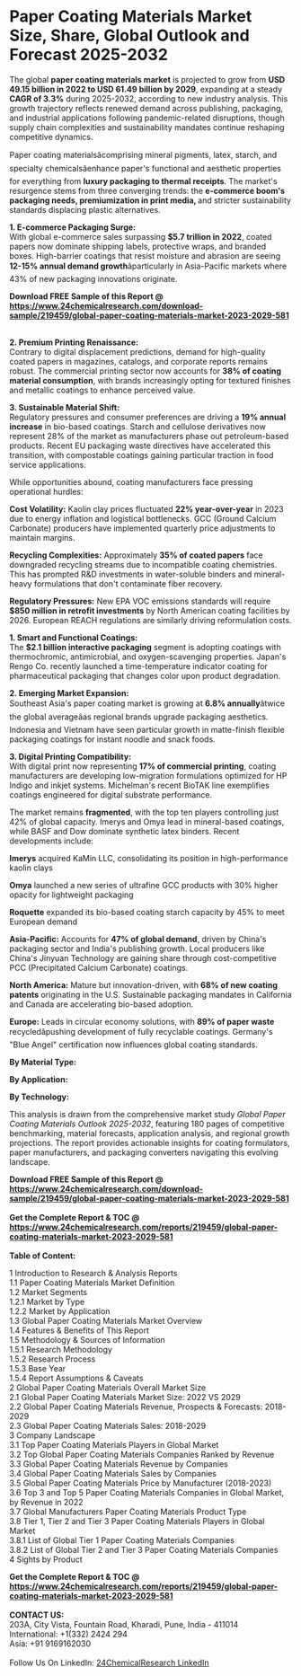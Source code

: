 <h1>Paper Coating Materials Market Size, Share, Global Outlook and Forecast 2025-2032</h1><p>The global <strong>paper coating materials market</strong> is projected to grow from <strong>USD 49.15 billion in 2022 to USD 61.49 billion by 2029</strong>, expanding at a steady <strong>CAGR of 3.3%</strong> during 2025-2032, according to new industry analysis. This growth trajectory reflects renewed demand across publishing, packaging, and industrial applications following pandemic-related disruptions, though supply chain complexities and sustainability mandates continue reshaping competitive dynamics.</p><p>Paper coating materialsâcomprising mineral pigments, latex, starch, and specialty chemicalsâenhance paper's functional and aesthetic properties for everything from <strong>luxury packaging to thermal receipts</strong>. The market's resurgence stems from three converging trends: the <strong>e-commerce boom's packaging needs, premiumization in print media, </strong>and stricter sustainability standards displacing plastic alternatives.</p><p><strong>1. E-commerce Packaging Surge:</strong><br>
With global e-commerce sales surpassing <strong>$5.7 trillion in 2022</strong>, coated papers now dominate shipping labels, protective wraps, and branded boxes. High-barrier coatings that resist moisture and abrasion are seeing <strong>12-15% annual demand growth</strong>âparticularly in Asia-Pacific markets where 43% of new packaging innovations originate.</p><div><b>Download FREE Sample of this Report @ 
            <a href="https://www.24chemicalresearch.com/download-sample/219459/global-paper-coating-materials-market-2023-2029-581">
            https://www.24chemicalresearch.com/download-sample/219459/global-paper-coating-materials-market-2023-2029-581</a></b></div><br><p><strong>2. Premium Printing Renaissance:</strong><br>
Contrary to digital displacement predictions, demand for high-quality coated papers in magazines, catalogs, and corporate reports remains robust. The commercial printing sector now accounts for <strong>38% of coating material consumption</strong>, with brands increasingly opting for textured finishes and metallic coatings to enhance perceived value.</p><p><strong>3. Sustainable Material Shift:</strong><br>
Regulatory pressures and consumer preferences are driving a <strong>19% annual increase</strong> in bio-based coatings. Starch and cellulose derivatives now represent 28% of the market as manufacturers phase out petroleum-based products. Recent EU packaging waste directives have accelerated this transition, with compostable coatings gaining particular traction in food service applications.</p><p>While opportunities abound, coating manufacturers face pressing operational hurdles:</p><p><strong>Cost Volatility:</strong> Kaolin clay prices fluctuated <strong>22% year-over-year</strong> in 2023 due to energy inflation and logistical bottlenecks. GCC (Ground Calcium Carbonate) producers have implemented quarterly price adjustments to maintain margins.</p><p><strong>Recycling Complexities:</strong> Approximately <strong>35% of coated papers</strong> face downgraded recycling streams due to incompatible coating chemistries. This has prompted R&amp;D investments in water-soluble binders and mineral-heavy formulations that don't contaminate fiber recovery.</p><p><strong>Regulatory Pressures:</strong> New EPA VOC emissions standards will require <strong>$850 million in retrofit investments</strong> by North American coating facilities by 2026. European REACH regulations are similarly driving reformulation costs.</p><p><strong>1. Smart and Functional Coatings:</strong><br>
The <strong>$2.1 billion interactive packaging</strong> segment is adopting coatings with thermochromic, antimicrobial, and oxygen-scavenging properties. Japan's Rengo Co. recently launched a time-temperature indicator coating for pharmaceutical packaging that changes color upon product degradation.</p><p><strong>2. Emerging Market Expansion:</strong><br>
Southeast Asia's paper coating market is growing at <strong>6.8% annually</strong>âtwice the global averageâas regional brands upgrade packaging aesthetics. Indonesia and Vietnam have seen particular growth in matte-finish flexible packaging coatings for instant noodle and snack foods.</p><p><strong>3. Digital Printing Compatibility:</strong><br>
With digital print now representing <strong>17% of commercial printing</strong>, coating manufacturers are developing low-migration formulations optimized for HP Indigo and inkjet systems. Michelman's recent BioTAK line exemplifies coatings engineered for digital substrate performance.</p><p>The market remains <strong>fragmented</strong>, with the top ten players controlling just 42% of global capacity. Imerys and Omya lead in mineral-based coatings, while BASF and Dow dominate synthetic latex binders. Recent developments include:</p><p><strong>Imerys</strong> acquired KaMin LLC, consolidating its position in high-performance kaolin clays</p><p><strong>Omya</strong> launched a new series of ultrafine GCC products with 30% higher opacity for lightweight packaging</p><p><strong>Roquette</strong> expanded its bio-based coating starch capacity by 45% to meet European demand</p><p><strong>Asia-Pacific:</strong> Accounts for <strong>47% of global demand</strong>, driven by China's packaging sector and India's publishing growth. Local producers like China's Jinyuan Technology are gaining share through cost-competitive PCC (Precipitated Calcium Carbonate) coatings.</p><p><strong>North America:</strong> Mature but innovation-driven, with <strong>68% of new coating patents</strong> originating in the U.S. Sustainable packaging mandates in California and Canada are accelerating bio-based adoption.</p><p><strong>Europe:</strong> Leads in circular economy solutions, with <strong>89% of paper waste</strong> recycledâpushing development of fully recyclable coatings. Germany's "Blue Angel" certification now influences global coating standards.</p><p><strong>By Material Type:</strong></p><p><strong>By Application:</strong></p><p><strong>By Technology:</strong></p><p>This analysis is drawn from the comprehensive market study <em>Global Paper Coating Materials Outlook 2025-2032</em>, featuring 180 pages of competitive benchmarking, material forecasts, application analysis, and regional growth projections. The report provides actionable insights for coating formulators, paper manufacturers, and packaging converters navigating this evolving landscape.</p><div><b>Download FREE Sample of this Report @ 
            <a href="https://www.24chemicalresearch.com/download-sample/219459/global-paper-coating-materials-market-2023-2029-581">
            https://www.24chemicalresearch.com/download-sample/219459/global-paper-coating-materials-market-2023-2029-581</a></b></div><br><div><b>Get the Complete Report & TOC @ 
            <a href="https://www.24chemicalresearch.com/reports/219459/global-paper-coating-materials-market-2023-2029-581">
            https://www.24chemicalresearch.com/reports/219459/global-paper-coating-materials-market-2023-2029-581</a></b></div><br>
            <b>Table of Content:</b><p>1 Introduction to Research & Analysis Reports<br />
    1.1 Paper Coating Materials Market Definition<br />
    1.2 Market Segments<br />
        1.2.1 Market by Type<br />
        1.2.2 Market by Application<br />
    1.3 Global Paper Coating Materials Market Overview<br />
    1.4 Features & Benefits of This Report<br />
    1.5 Methodology & Sources of Information<br />
        1.5.1 Research Methodology<br />
        1.5.2 Research Process<br />
        1.5.3 Base Year<br />
        1.5.4 Report Assumptions & Caveats<br />
2 Global Paper Coating Materials Overall Market Size<br />
    2.1 Global Paper Coating Materials Market Size: 2022 VS 2029<br />
    2.2 Global Paper Coating Materials Revenue, Prospects & Forecasts: 2018-2029<br />
    2.3 Global Paper Coating Materials Sales: 2018-2029<br />
3 Company Landscape<br />
    3.1 Top Paper Coating Materials Players in Global Market<br />
    3.2 Top Global Paper Coating Materials Companies Ranked by Revenue<br />
    3.3 Global Paper Coating Materials Revenue by Companies<br />
    3.4 Global Paper Coating Materials Sales by Companies<br />
    3.5 Global Paper Coating Materials Price by Manufacturer (2018-2023)<br />
    3.6 Top 3 and Top 5 Paper Coating Materials Companies in Global Market, by Revenue in 2022<br />
    3.7 Global Manufacturers Paper Coating Materials Product Type<br />
    3.8 Tier 1, Tier 2 and Tier 3 Paper Coating Materials Players in Global Market<br />
        3.8.1 List of Global Tier 1 Paper Coating Materials Companies<br />
        3.8.2 List of Global Tier 2 and Tier 3 Paper Coating Materials Companies<br />
4 Sights by Product</p><div><b>Get the Complete Report & TOC @ 
            <a href="https://www.24chemicalresearch.com/reports/219459/global-paper-coating-materials-market-2023-2029-581">
            https://www.24chemicalresearch.com/reports/219459/global-paper-coating-materials-market-2023-2029-581</a></b></div><br><b>CONTACT US:</b><br>
            203A, City Vista, Fountain Road, Kharadi, Pune, India - 411014<br>
            International: +1(332) 2424 294<br>
            Asia: +91 9169162030 <br><br>
            Follow Us On LinkedIn: <a href="https://www.linkedin.com/company/24chemicalresearch/">24ChemicalResearch LinkedIn</a>